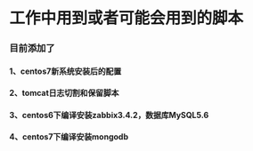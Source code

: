 # 工作中用到或者可能会用到的脚本
### 目前添加了

#### 1、centos7新系统安装后的配置

#### 2、tomcat日志切割和保留脚本

#### 3、centos6下编译安装zabbix3.4.2，数据库MySQL5.6

#### 4、centos7下编译安装mongodb